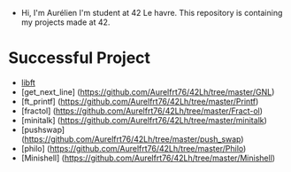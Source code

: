 - Hi, I'm Aurélien
  I'm student at 42 Le havre.
  This repository is containing my projects made at 42.
# Successful Project
- [libft](https://github.com/Aurelfrt76/42Lh/tree/master/libft)
- [get_next_line] (https://github.com/Aurelfrt76/42Lh/tree/master/GNL)
- [ft_printf] (https://github.com/Aurelfrt76/42Lh/tree/master/Printf)
- [fractol] (https://github.com/Aurelfrt76/42Lh/tree/master/Fract-ol)
- [minitalk] (https://github.com/Aurelfrt76/42Lh/tree/master/minitalk)
- [pushswap] (https://github.com/Aurelfrt76/42Lh/tree/master/push_swap)
- [philo] (https://github.com/Aurelfrt76/42Lh/tree/master/Philo)
- [Minishell] (https://github.com/Aurelfrt76/42Lh/tree/master/Minishell)

<!---
Aurelfrt76/Aurelfrt76 is a ✨ special ✨ repository because its `README.md` (this file) appears on your GitHub profile.
You can click the Preview link to take a look at your changes.
--->
